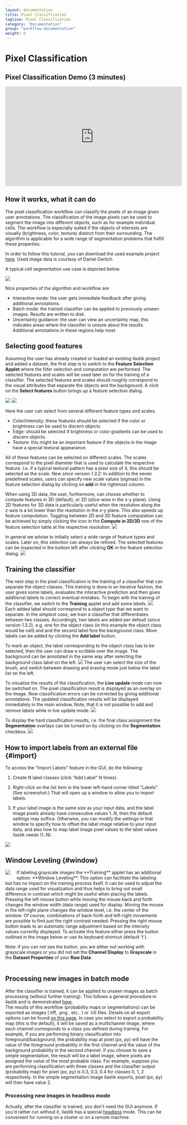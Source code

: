```yaml
---
layout: documentation
title: Pixel Classification
tagline: Pixel Classification
category: "Documentation"
group: "workflow-documentation"
weight: 0
---
```

# Pixel Classification

## Pixel Classification Demo (3 minutes)

<iframe width="560" height="315" src="https://www.youtube.com/embed/5N0XYW9gRZY" frameborder="0" allowfullscreen></iframe>

## How it works, what it can do

The pixel classification workflow can classify the pixels of an image given
user annotations. The classification of the image pixels can be used to segment
the image into different objects, such as for example individual cells.
The workflow is especially suited if the objects of interests are visually (brightness, color, texture) distinct from their surrounding. The algorithm is applicable for a wide range of segmentation problems that
fulfill these properties.

In order to follow this tutorial, you can download the used example project <a href="http://data.ilastik.org/pixelClassification_2dcells.zip">here</a>.
Used image data is courtesy of Daniel Gerlich.

A typical cell segmentation use case is depicted below.

<a href="snapshots/training2.png" data-toggle="lightbox"><img src="snapshots/training2.png" class="img-responsive" /></a>

Nice properties of the algorithm and workflow are

- Interactive mode: the user gets immediate feedback after giving additional annotations.
- Batch mode: the trained classifier can be applied to previously unseen images. Results are written to disk.
- Uncertainty guidance: the user can view an uncertainty map, this indicates areas where the classifier is unsure about the results. Additional annotations in these regions help most.

## Selecting good features

Assuming the user has already created or loaded an existing
ilastik project and added a dataset, the first step is to switch to the **Feature Selection Applet**
where the filter selection and computation are performed.
The selected features and scales will be used later on for the training of a classifier.
The selected features and scales should roughly correspond to the visual attributes that separate the
objects and the background.
A click on the **Select features** button brings up a feature selection dialog.

<a href="snapshots/feature_selection_zoomed.png" data-toggle="lightbox"><img src="snapshots/feature_selection_zoomed.png" class="img-responsive" /></a>
<a href="snapshots/feature_selection2.png" data-toggle="lightbox"><img src="snapshots/feature_selection2.png" class="img-responsive" /></a>

Here the user can select from several different feature types and scales.

- Color/Intensity: these features should be selected if the color or brightness can be used to discern objects
- Edge: should be selected if brightness or color gradients can be used to discern objects.
- Texture: this might be an important feature if the objects in the image have a special textural appearance.

All of these features can be selected on different scales. The scales correspond to the pixel diameter
that is used to calculate the respective feature. I.e. if a typical textural pattern has a pixel size of 4, this should be selected as the scale.
_New since version 1.3.2:_ In addition to the seven predefined scales, users can specify new scale values (sigmas) in the feature selection dialog by clicking on **add** in the rightmost column.

When using 3D data, the user, furthermore, can choose whether to compute features in 3D (default), or 2D (slice-wise in the x-y plane).
Using 2D features for 3D data is particularly useful when the resolution along the z-axis is a lot lower than the resolution in the x-y plane.
This also speeds up feature computation.
Toggling between 2D and 3D feature computation can be achieved by simply clicking the icon in the **Compute in 2D/3D** row of the feature selection table at the respective resolution.
<a href="snapshots/feature_selection_2d3d.png" data-toggle="lightbox"><img src="snapshots/feature_selection_2d3d.png" class="img-responsive" /></a>

In general we advise to initially select a wide range of feature types and scales. Later on, this selection
can always be refined. The selected features can be inspected in the bottom left after clicking **OK** in the feature selection dialog.
<a href="snapshots/feature_selection4_zoomed.png" data-toggle="lightbox"><img src="snapshots/feature_selection4_zoomed.png" class="img-responsive" /></a>

## Training the classifier
The next step in the pixel classification is the training of a classifier
that can separate the object classes. This training is done in an iterative fashion,
the user gives some labels, evaluates the interactive prediction and then gives additional labels to correct
eventual mistakes.
To begin with the training of the classifier, we switch to the **Training** applet and add some labels.
<a href="snapshots/training_zoomed.png" data-toggle="lightbox"><img src="snapshots/training_zoomed.png" class="img-responsive" /></a>
Each added label should correspond to a object type that we want to separate.
In the _simplest case_, we train a classifier that differentiates between two classes.
Accordingly, two labels are added per default (_since version 1.3.2_), e.g. one for the object class (in this example the object class would be cell)
and and the second label fore the background class.
More labels can be added by clicking the **Add label** button.

To mark an object, the label corresponding to the object class has to be selected, then the user
can draw a scribble over the image.
The background can be annotated in the same way after selecting the background class label on the left.
<a href="snapshots/training1_zoomed.png" data-toggle="lightbox"><img src="snapshots/training1_zoomed.png" class="img-responsive" /></a>
The user can select the size of the brush, and switch between drawing and erasing mode just below the label list on the left.

To visualize the results of the classification, the **Live update** mode can now be switched on.
The pixel classification result is displayed as an overlay on the image.
Now classification errors can be corrected by giving additional annotations. The updated classification results will be displayed immediately in the main window.
Note, that it is not possible to add and remove labels while in live update mode.
<a href="snapshots/training2_zoomed.png" data-toggle="lightbox"><img src="snapshots/training2_zoomed.png" class="img-responsive" /></a>

To display the hard classification results, i.e. the final class assignment the **Segmentation** overlays
can be turned on by clicking on the **Segmentation** checkbox.
<a href="snapshots/training3_zoomed.png" data-toggle="lightbox"><img src="snapshots/training3_zoomed.png" class="img-responsive" /></a>

## How to import labels from an external file {#import}
To access the "Import Labels" feature in the GUI, do the following:

1. Create N label classes (click "Add Label" N times).

2. Right-click on the list item in the lower left-hand corner titled "Labels".  (See screenshot.) That will open up a window to allow you to import labels.
 
3. If your label image is the same size as your input data, and the label image pixels already have consecutive values 1..N, then the default settings may suffice.  Otherwise, you can modify the settings in that window to specify how to offset the label image relative to your input data, and also how to map label image pixel values to the label values ilastik needs (1..N).

<a href="snapshots/labels_context_menu.png" data-toggle="lightbox"><img src="snapshots/labels_context_menu.png" class="img-responsive" /></a>

## Window Leveling {#window}

<a href="snapshots/window_leveling.png" data-toggle="lightbox">
    <img src="snapshots/window_leveling.png" class="img-responsive" style="float: left; margin-right:20px; margin-bottom:10px"/></a>
If labeling grayscale images the **Training** applet has an additional option: **Window Leveling**.  This option can facilitate the labeling but has no impact on the training process itself. It can be used to adjust the data range used for visualization and thus helps to bring out small difference in contrast which might be useful when placing the labels. Pressing the left mouse button while moving the mouse back and forth changes the window width (data range) used for display. Moving the mouse in the left-right plane changes the window level, i.e. the center of the window. Of course, combinations of back-forth and left-right movements are possible to find just the right contrast needed. Pressing the right mouse button leads to an automatic range adjustment based on the intensity values currently displayed. To activate this feature either press the button outlined in the image below or use its keyboard shortcut (default 't').

Note: if you can not see the button, you are either not working with grayscale images or you did not set the **Channel Display** to **Grayscale** in the **Dataset Properties** of your **Raw Data**.
<br><br>

## Processing new images in batch mode
After the classifier is trained, it can be applied to unseen images as batch processing (without further training). This follows a general procedure in ilastik and is demonstrated [here]({{site.baseurl}}/documentation/basics/batch.html).  
The results of this workflow (probability maps or segmentations) can be exported as images (.tiff, .png , etc.. ) or .h5 files. Details on all export options can be found [on this page]({{site.baseurl}}/documentation/basics/export.html). In case you select to export a probability map (this is the default), it will be saved as a multichannel image, where each channel corresponds to a class you defined during training. For example, if you are performing binary classification into foreground/background, the probability map at pixel (px, py) will have the value of the foreground probability in the first channel and the value of the background probability in the second channel. If you choose to save a simple segmentation, the result will be a label image, where pixels are assigned the value of the most probable class. For example, suppose you are performing classification with three classes and the classifier output (probability map) for pixel (px, py) is 0.3, 0.3, 0.4 for classes 0, 1, 2 respectively. In the simple segmentation image ilastik exports, pixel (px, py) will then have value 2. 

### Processing new images in headless mode
Actually, after the classifier is trained, you don't need the GUI anymore. If you'd rather run without it, ilastik has a special [headless]({{site.baseurl}}/documentation/basics/headless.html) mode. This can be convenient for running on a cluster or on a remote machine.

<!-- After the training step the generated classifier can be used to classify and segment other images.
The first step in batch prediction is the selection of the input files.
<a href="snapshots/batch1_zoomed.png" data-toggle="lightbox"><img src="snapshots/batch1_zoomed.png" class="img-responsive" /></a>
When clicking on the **Add files** button, the user can choose between adding
single or multiple files from the File selection dialog, or adding files matching a pattern from a directory (last option). This is especially useful when large amounts of images have to be processed.

The next step is the actual batch processing itself. In the **Batch Prediction output location** applet, the
user can configure the output format using the **Choose Settings** button.
For novice users the default settings should be fine.
<a href="snapshots/batch2_zoomed.png" data-toggle="lightbox"><img src="snapshots/batch2_zoomed.png" class="img-responsive" /></a>

After clicking on the **Export all** button, ilastik begins batch processing all images, and writes
the resulting classification result to the specified output files. When the default settings are used, the output files are stored as hdf5 files in the same directory where the input file is located.
The exported files have the same name with a "export.h5" suffix.

The exported .h5 files, contain the resulting prediction as a multidimensional image. The images have the same
shape as the input image, but a different number of channels. Each channel contains the probability of the corresponding label. Example: channel 0 contains at each position the probability of that pixel having label class 1. Channel 1 contains the probabilities of label class 2 etc..
 -->

